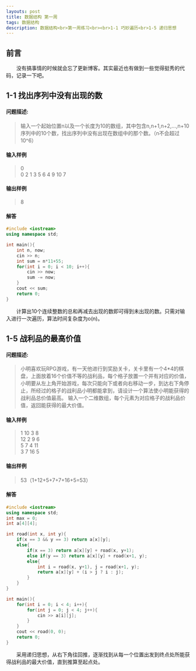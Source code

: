 ```yaml
---
layouts: post
title: 数据结构 第一周
tags: 数据结构
description: 数据结构<br>第一周练习<br><br>1-1 巧妙遍历<br>1-5 递归思想
---
```


## 前言
&emsp;&emsp;没有搞事情的时候就会忘了更新博客。其实最近也有做到一些觉得挺秀的代码，记录一下吧。

## 1-1 找出序列中没有出现的数

#### 问题描述:
> 输入一个起始位置n以及一个长度为10的数组，其中包含n,n+1,n+2,…,n+10序列中的10个数，找出序列中没有出现在数组中的那个数。（n不会超过10^6）  

#### 输入样例  
> 0  
> 0 2 1 3 5 6 4 9 10 7  

#### 输出样例  
> 8  

#### 解答  
```cpp
#include <iostream>
using namespace std;

int main(){
    int n, now;
    cin >> n;
    int sum = n*11+55;
    for(int i = 0; i < 10; i++){
        cin >> now;
        sum -= now;
    }
    cout << sum;
    return 0;
}
```
&emsp;&emsp;计算出10个连续整数的总和再减去出现的数即可得到未出现的数。只需对输入进行一次遍历，算法时间复杂度为o(n)。

## 1-5 战利品的最高价值  

#### 问题描述:  
> 小明喜欢玩RPG游戏，有一天他进行到奖励关卡，关卡里有一个4*4的棋盘，上面放着16个价值不等的战利品，每个格子放置一个并有对应的价值，小明要从左上角开始游戏，每次只能向下或者向右移动一步，到达右下角停止，所经过的格子的战利品小明都能拿到，请设计一个算法使小明能获得的战利品总价值最高。 输入一个二维数组，每个元素为对应格子的战利品价值，返回能获得的最大价值。  

#### 输入样例  
> 1 10 3 8  
> 12 2 9 6  
> 5 7 4 11  
> 3 7 16 5   

#### 输出样例  
> 53（1+12+5+7+7+16+5=53）  

#### 解答  
```cpp
#include <iostream>
using namespace std;
int max = 0;
int a[4][4];

int road(int x, int y){
    if(x == 3 && y == 3) return a[x][y];
    else{
        if(x == 3) return a[x][y] + road(x, y+1);
        else if(y == 3) return a[x][y] + road(x+1, y);
        else{
            int i = road(x, y+1), j = road(x+1, y);
            return a[x][y] + (i > j ? i : j);
        }
    }
}

int main(){
    for(int i = 0; i < 4; i++){
        for(int j = 0; j < 4; j++){
            cin >> a[i][j];
        }
    }
    cout << road(0, 0);
    return 0;
}
```
&emsp;&emsp;采用递归思想，从右下角往回推，逐渐找到从每一个位置出发到终点处所能获得战利品的最大价值，直到推算至起点处。  
